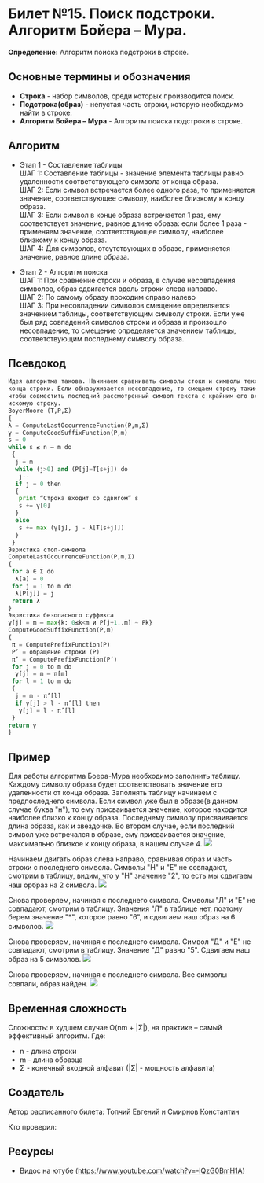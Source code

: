 # Билет №15. Поиск подстроки. Алгоритм Бойера – Мура.

**Определение:** Алгоритм поиска подстроки в строке.  

## Основные термины и обозначения
- **Строка** - набор символов, среди которых производится поиск.  
- **Подстрока(образ)** - непустая часть строки, которую необходимо найти в строке.
- **Алгоритм Бойера – Мура** - Алгоритм поиска подстроки в строке.

## Алгоритм
- Этап 1 - Составление таблицы  
ШАГ 1: Составление таблицы - значение элемента таблицы равно удаленности соответствующего символа от конца образа.  
ШАГ 2: Если символ встречается более одного раза, то применяется значение, соответствующее символу, наиболее близкому к концу образа.  
ШАГ 3: Если символ в конце образа встречается 1 раз, ему соответствует значение, равное длине образа: если более 1 раза - применяем значение, соответствующее символу, наиболее близкому к концу образа.  
ШАГ 4: Для символов, отсутствующих в образе, применяется значение, равное длине образа.  

- Этап 2 - Алгоритм поиска  
ШАГ 1: При сравнение строки и образа, в случае несовпадения символов, образ сдвигается вдоль строки слева направо.  
ШАГ 2: По самому образу проходим справо налево  
ШАГ 3: При несовпадении символов смещение определяется значением таблицы, соответствующим символу строки. Если уже был ряд совпадений символов строки и образа и произошло несовпадение, то смещение определяется значением таблицы, соответствующим последнему символу образа.  

## Псевдокод

```python
Идея алгоритма такова. Начинаем сравнивать символы стоки и символы текста с
конца строки. Если обнаруживается несовпадение, то смещаем строку таким образом, 
чтобы совместить последний рассмотренный символ текста с крайним его вхождением в
искомую строку.
BoyerMoore (T,P,Σ) 
{ 
λ = ComputeLastOccurrenceFunction(P,m,Σ) 
γ = ComputeGoodSuffixFunction(P,m) 
s = 0 
while s ≤ n – m do 
 { 
  j = m 
  while (j>0) and (P[j]=T[s+j]) do 
   j-- 
  if j = 0 then 
  { 
   print “Строка входит со сдвигом” s 
   s += γ[0] 
  } 
  else 
   s += max (γ[j], j - λ[T[s+j]]) 
  } 
 } 
Эвристика стоп-символа
ComputeLastOccurrenceFunction(P,m,Σ) 
{ 
 for a ∈ Σ do 
  λ[a] = 0 
 for j = 1 to m do 
  λ[P[j]] = j 
 return λ
} 
Эвристика безопасного суффикса
γ[j] = m – max{k: 0≤k<m и P[j+1..m] ~ Pk} 
ComputeGoodSuffixFunction(P,m) 
{ 
 π = ComputePrefixFunction(P) 
 P’ = обращение строки (P) 
 π’ = ComputePrefixFunction(P’) 
 for j = 0 to m do 
  γ[j] = m – π[m] 
 for l = 1 to m do 
 { 
  j = m - π’[l] 
  if γ[j] > l - π’[l] then 
   γ[j] = l - π’[l] 
 } 
return γ
} 

```

## Пример 
Для работы алгоритма Боера-Мура необходимо заполнить таблицу. Каждому символу образа будет соответствовать
значение его удаленности от конца образа. Заполнять таблицу начинаем с предпоследнего символа. Если символ
уже был в образе(в данном случае буква "н"), то ему присваивается значение, которое находится наиболее близко к концу
образа. Последнему символу присваивается длина образа, как и звездочке.
Во втором случае, если последний символ уже встречался в образе, ему присваивается значение, максимально близкое
к концу образа, в нашем случае 4.
![](https://github.com/PetrSU-IMIT-2020/algo/blob/main/question15/images/1.png)

Начинаем двигать образ слева направо, сравнивая образ и часть строки с последнего символа.
Символы "Н" и "Е" не совпадают, смотрим в таблицу, видим, что у "Н" значение "2", то есть
мы сдвигаем наш орбраз на 2 символа.
![](https://github.com/PetrSU-IMIT-2020/algo/blob/main/question15/images/2.png)

Снова проверяем, начиная с последнего символа. Символы "Л" и "Е" не совпадают,
смотрим в таблицу. Значения "Л" в таблице нет, поэтому берем значение "\*",
которое равно "6", и сдвигаем наш образ на 6 символов.
![](https://github.com/PetrSU-IMIT-2020/algo/blob/main/question15/images/3.png)

Снова проверяем, начиная с последнего символа. Символ "Д" и "Е" не совпадают,
смотрим в таблицу. Значение "Д" равно "5". Сдвигаем наш образ на 5 символов.
![](https://github.com/PetrSU-IMIT-2020/algo/blob/main/question15/images/4.png)

Снова проверяем, начиная с последнего символа. Все символы совпали, образ найден.
![](https://github.com/PetrSU-IMIT-2020/algo/blob/main/question15/images/5.png)

## Временная сложность

Сложность: в худшем случае O(nm + |Σ|), на практике – самый эффективный
алгоритм.
Где:
- n - длина строки
- m - длина образца 
- Σ - конечный входной алфавит (|Σ| - мощность алфавита)
## Создатель

Автор расписанного билета: Топчий Евгений и Смирнов Константин

Кто проверил: 

## Ресурсы
- Видос на ютубе (https://www.youtube.com/watch?v=-lQzG0BmH1A)

